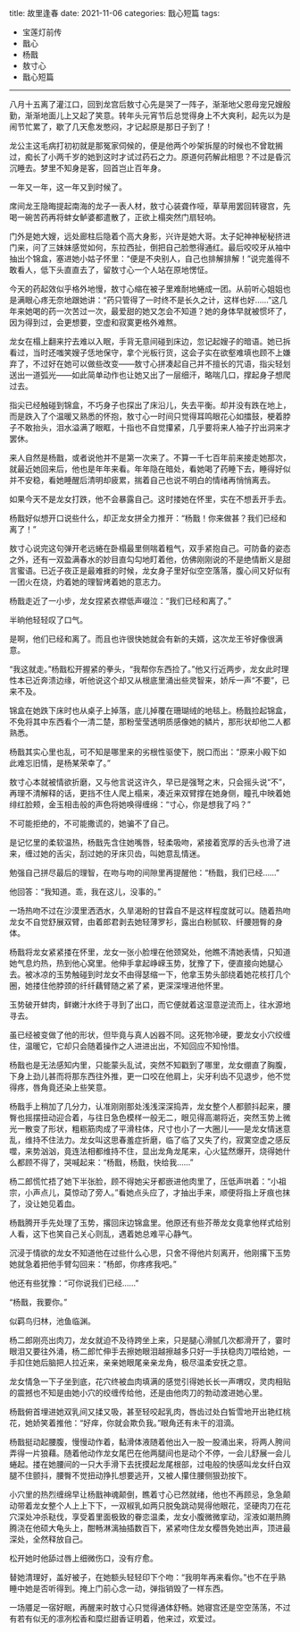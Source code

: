 title:	故里逢春
date:	2021-11-06
categories: 戬心短篇
tags:

- 宝莲灯前传
- 戬心
- 杨戬
- 敖寸心
- 戬心短篇

---

八月十五离了灌江口，回到龙宫后敖寸心先是哭了一阵子，渐渐地父恩母宠兄嫂殷勤，渐渐地面儿上又起了笑意。转年头元宵节后总觉得身上不大爽利，起先以为是闹节忙累了，歇了几天愈发憋闷，才记起原是那日子到了！<!-- more -->

龙公主这毛病打初初就是那冤家伺候的，便是他两个吵架拆屋的时候也不曾耽搁过，痴长了小两千岁的她到这时才试过药石之力。原道何药解此相思？不过是昏沉沉睡去。梦里不知身是客，回首岂止百年身。

 

一年又一年，这一年又到时候了。

席间龙王隐晦提起南海的龙子一表人材，敖寸心装聋作哑，草草用罢回转寝宫，先喝一碗苦药再将蚌女鲈婆都遣散了，正欲上榻突然门扇轻响。

门外是她大嫂，远处廊柱后隐着个高大身影，兴许是她大哥。太子妃神神秘秘挤进门来，问了三妹妹感觉如何，东拉西扯，倒把自己脸憋得通红。最后咬咬牙从袖中抽出个锦盒，塞进她小姑子怀里：“便是不央别人，自己也排解排解！”说完羞得不敢看人，低下头直直去了，留敖寸心一个人站在原地愣怔。

 

今天的药起效似乎格外地慢，敖寸心缩在被子里难耐地蜷成一团。从前听心姐姐也是满眼心疼无奈地跟她讲：“药只管得了一时终不是长久之计，这样也好……”这几年来她喝的药一次苦过一次，最爱甜的她又怎会不知道？她的身体早就被惯坏了，因为得到过，会更想要，空虚和寂寞更格外难熬。

 

龙女在榻上翻来拧去难以入眠，手背无意间碰到床边，忽记起嫂子的暗语。她已拆看过，当时还嗤笑嫂子恁地保守，拿个光板行货，这会子实在欲壑难填也顾不上嫌弃了，不过好在她可以做些改变——敖寸心拼凑起自己并不擅长的咒语，指尖轻划送出一道弧光——如此简单动作也让她又出了一层细汗，略喘几口，撑起身子想爬过去。

指尖已经触碰到锦盒，不巧身子也探出了床沿儿，失去平衡。却并没有跌在地上，而是跌入了个温暖又熟悉的怀抱，敖寸心一时间只觉得耳鸣眼花心如擂鼓，梗着脖子不敢抬头，泪水溢满了眼眶，十指也不自觉攥紧，几乎要将来人袖子拧出洞来才罢休。

 

来人自然是杨戬，或者说他并不是第一次来了。不算一千七百年前来接走她那次，就最近她回来后，他也是年年来看。年年隐在暗处，看她喝了药睡下去，睡得好似并不安稳，看她睡醒后清明却疲累，揣着自己也说不明白的情绪再悄悄离去。

如果今天不是龙女打跌，他不会暴露自己。这时搂她在怀里，实在不想丢开手去。

 

杨戬好似想开口说些什么，却正龙女拼全力推开：“杨戬！你来做甚？我们已经和离了！”

 

敖寸心说完这句弹开老远蜷在卧榻最里侧喘着粗气，双手紧抱自己。可防备的姿态之外，还有一双盈满春水的妙目直勾勾地盯着他，仿佛刚刚说的不是绝情断义是甜言蜜语。已近子夜正是最难捱的时候，龙女身子里好似空空落落，腹心间又好似有一团火在烧，灼着她的理智烤着她的意志力。

 

杨戬走近了一小步，龙女捏紧衣襟低声啜泣：“我们已经和离了。”

 

半晌他轻轻叹了口气。

 

是啊，他们已经和离了。而且也许很快她就会有新的夫婿，这次龙王爷好像很满意。

“我这就走。”杨戬松开握紧的拳头，“我帮你东西捡了。”他又行近两步，龙女此时理性本已近奔溃边缘，听他说这个却又从根底里涌出些灵智来，娇斥一声“不要”，已来不及。

锦盒在她跌下床时也从桌子上掉落，底儿掉覆在珊瑚绒的地毯上。杨戬捡起锦盒，不免将其中东西看个一清二楚，那粉莹莹透明质感像她的鳞片，那形状却他二人都熟悉。

杨戬其实心里也乱，可不知是哪里来的劣根性驱使下，脱口而出：“原来小殿下如此难忘旧情，是杨某荣幸了。”

 

敖寸心本就被情欲折磨，又与他言说这许久，早已是强弩之末，只会摇头说“不”，再理不清解释的话，更挡不住人爬上榻来，凑近来双臂撑在她身侧，瞳孔中映着她绯红脸颊，金玉相击般的声色将她唤得缠绵：“寸心，你是想我了吗？”

不可能拒绝的，不可能撒谎的，她骗不了自己。

 

是记忆里的柔软温热，杨戬先含住她嘴唇，轻柔吸吻，紧接着宽厚的舌头也滑了进来，缠过她的舌尖，刮过她的牙床贝齿，叫她意乱情迷。

勉强自己拼尽最后的理智，在吻与吻的间隙里再提醒他：“杨戬，我们已经……”

他回答：“我知道。乖，我在这儿，没事的。”

 

一场热吻不过在沙漠里洒洒水，久旱渴盼的甘霖自不是这样程度就可以。随着热吻龙女不自觉舒展双臂，由着郎君剥去她轻薄罗衫，露出白粉腻软、纤腰翘臀的身体。

杨戬将龙女紧紧搂在怀里，龙女一张小脸埋在他颈窝处，他瞧不清她表情，只知道她气息灼热，热到他心窝里。他伸手拿起峥嵘玉势，犹豫了下，便直接向她腿心去。被冰凉的玉势触碰到时龙女不由得瑟缩一下，他拿玉势头部绕着她花核打几个圈，她搂住他脖颈的纤纤藕臂随之紧了紧，更深深埋进他怀里。

玉势破开蚌肉，鲜嫩汁水终于寻到了出口，而它便就着这湿意逆流而上，往水源地寻去。

虽已经被变做了他的形状，但毕竟与真人凶器不同。这死物冷硬，要龙女小穴绞缠住，温暖它，它却只会随着操作之人进进出出，不知回应不知怜惜。

杨戬也是无法感知内里，只能蒙头乱试，突然不知戳到了哪里，龙女绷直了胸腹，下身上劲儿甚而将那东西往外推，更一口咬在他肩上，尖牙利齿不见退步，他不觉得疼，唇角竟还染上些笑意。

杨戬手上稍加了几分力，认准刚刚那处浅浅深深捣弄，龙女整个人都颤抖起来，腰臀也摇摆扭动迎合着，与往日急色模样一般无二，眼见得高潮将近，突然玉势上微光一散变了形状，粗粝筋肉成了平滑柱体，尺寸也小了一大圈儿——是龙女情迷意乱，维持不住法力。龙女叫这思春羞症折磨，临了临了又失了约，寂寞空虚之感反噬，来势汹汹，竟连法相都维持不住，显出龙角龙尾来，心火猛然爆开，烧得她什么都顾不得了，哭喊起来：“杨戬，杨戬，快给我……”

杨二郎慌忙捂了她下半张脸，顾不得她尖牙都嵌进他肉里了，压低声哄着：“小祖宗，小声点儿，莫惊动了旁人。”看她点头应了，才抽出手来，顺便将指上牙痕也抹了，没让她见着血。

 

杨戬腾开手先处理了玉势，撂回床边锦盒里。他原还有些芥蒂龙女竟拿他样式给别人看，这下也笑自己关心则乱，遇着她总难平心静气。

 

沉浸于情欲的龙女不知道他在过些什么心思，只舍不得他片刻离开，他刚撂下玉势她就急着把他手臂勾回来：“杨郎，你疼疼我吧。”

他还有些犹豫：“可你说我们已经……”

“杨戬，我要你。”

 

似羁鸟归林，池鱼临渊。

 

杨二郎刚亮出肉刀，龙女就迫不及待跨坐上来，只是腿心滑腻几次都滑开了，霎时眼泪又要往外涌，杨二郎忙伸手去擦她眼泪越擦越多只好一手扶稳肉刀喂给她，一手扣住她后脑把人拉近来，亲亲她眼尾亲亲龙角，极尽温柔安抚之意。

龙女情急一下子坐到底，花穴终被血肉填满的感觉引得她长长一声喟叹，灵肉相贴的震撼也不知是由她小穴的绞缠传给他，还是由他肉刀的勃动渡进她心里。

杨戬俯首埋进她双乳间又揉又吸，甚至轻咬起乳肉，唇齿过处白皙雪地开出艳红桃花，她娇笑着推他：“好痒，你就会欺负我。”眼角还有未干的泪滴。

杨戬挺动起腰腹，慢慢动作着，黏滑体液随着他出入一股一股涌出来，将两人胯间弄得一片狼藉。随着他动作龙女尾巴在他两腿间也是动个不停，一会儿舒展一会儿蜷起。搂在她腰间的一只大手滑下去抚摸起龙尾根部，过电般的快感叫龙女纤白双腿不住颤抖，腰臀不觉扭动挣扎想要逃开，又被人攥住腰侧狠劲按下。

小穴里的热烈缠绵早让杨戬神魂颠倒，瞧着寸心已然就绪，他也不再顾忌，急急颠动带着龙女整个人上上下下，一双椒乳如两只脱兔跳动晃得他眼花，坚硬肉刀在花穴深处冲杀鞑伐，享受着里面极致的眷恋温柔，龙女小腹微微挛动，淫液如潮热腾腾浇在他硕大龟头上，酣畅淋漓抽插数百下，紧紧吻住龙女樱唇免她出声，顶进最深处，全然释放自己。

松开她时他舔过唇上细微伤口，没有疗愈。

 

替她清理好，盖好被子，在她额头轻轻印下个吻：“我明年再来看你。”也不在乎熟睡中她是否听得到。掩上门前心念一动，弹指销毁了一样东西。



一场餍足一宿好眠，再醒来时敖寸心只觉得通体舒畅。她寝宫还是空空荡荡，不过有若有似无的凛冽松香和糜烂甜香证明着，他来过，欢爱过。